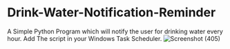 # Drink-Water-Notification-Reminder

A Simple Python Program which will notify the user for drinking water every hour.
Add The script in your Windows Task Scheduler.
![Screenshot (405)](https://user-images.githubusercontent.com/78738408/151972940-06ca7de7-3993-4fb6-88b1-84375d79ad57.png)
